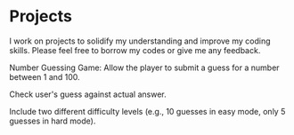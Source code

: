 # Projects
I work on projects to solidify my understanding and improve my coding skills.  Please feel free to borrow my codes or give me any feedback. 

Number Guessing Game:
Allow the player to submit a guess for a number between 1 and 100.

Check user's guess against actual answer.

Include two different difficulty levels (e.g., 10 guesses in easy mode, only 5 guesses in hard mode).
